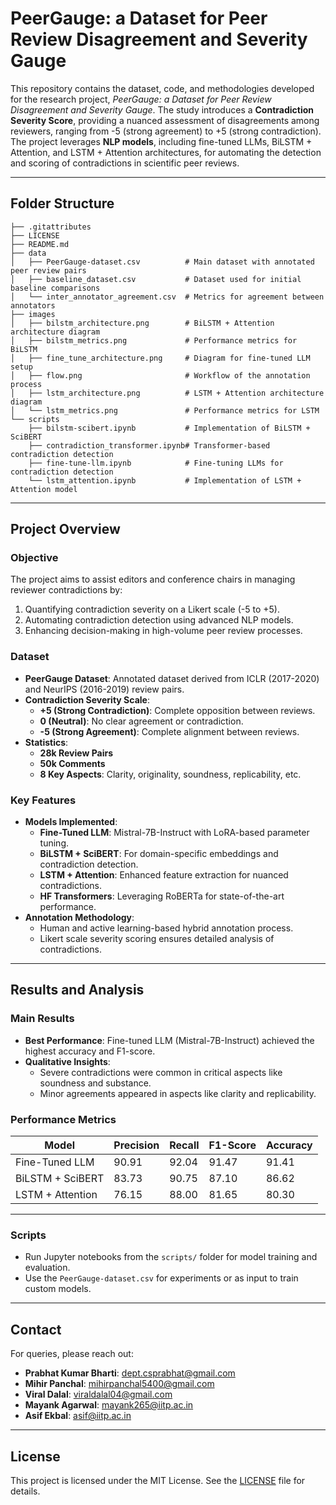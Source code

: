 # **PeerGauge: a Dataset for Peer Review Disagreement and Severity Gauge**

This repository contains the dataset, code, and methodologies developed for the research project, *PeerGauge: a Dataset for Peer Review Disagreement and Severity Gauge*. The study introduces a **Contradiction Severity Score**, providing a nuanced assessment of disagreements among reviewers, ranging from -5 (strong agreement) to +5 (strong contradiction). The project leverages **NLP models**, including fine-tuned LLMs, BiLSTM + Attention, and LSTM + Attention architectures, for automating the detection and scoring of contradictions in scientific peer reviews.

---

## **Folder Structure**

```plaintext
├── .gitattributes
├── LICENSE
├── README.md
├── data
│   ├── PeerGauge-dataset.csv          # Main dataset with annotated peer review pairs
│   ├── baseline_dataset.csv           # Dataset used for initial baseline comparisons
│   └── inter_annotator_agreement.csv  # Metrics for agreement between annotators
├── images
│   ├── bilstm_architecture.png        # BiLSTM + Attention architecture diagram
│   ├── bilstm_metrics.png             # Performance metrics for BiLSTM
│   ├── fine_tune_architecture.png     # Diagram for fine-tuned LLM setup
│   ├── flow.png                       # Workflow of the annotation process
│   ├── lstm_architecture.png          # LSTM + Attention architecture diagram
│   └── lstm_metrics.png               # Performance metrics for LSTM
└── scripts
    ├── bilstm-scibert.ipynb           # Implementation of BiLSTM + SciBERT
    ├── contradiction_transformer.ipynb# Transformer-based contradiction detection
    ├── fine-tune-llm.ipynb            # Fine-tuning LLMs for contradiction detection
    └── lstm_attention.ipynb           # Implementation of LSTM + Attention model
```

---

## **Project Overview**

### **Objective**
The project aims to assist editors and conference chairs in managing reviewer contradictions by:
1. Quantifying contradiction severity on a Likert scale (-5 to +5).
2. Automating contradiction detection using advanced NLP models.
3. Enhancing decision-making in high-volume peer review processes.

### **Dataset**
- **PeerGauge Dataset**: Annotated dataset derived from ICLR (2017-2020) and NeurIPS (2016-2019) review pairs.
- **Contradiction Severity Scale**:
  - **+5 (Strong Contradiction)**: Complete opposition between reviews.
  - **0 (Neutral)**: No clear agreement or contradiction.
  - **-5 (Strong Agreement)**: Complete alignment between reviews.
- **Statistics**:
  - **28k Review Pairs**
  - **50k Comments**
  - **8 Key Aspects**: Clarity, originality, soundness, replicability, etc.

### **Key Features**
- **Models Implemented**:
  - **Fine-Tuned LLM**: Mistral-7B-Instruct with LoRA-based parameter tuning.
  - **BiLSTM + SciBERT**: For domain-specific embeddings and contradiction detection.
  - **LSTM + Attention**: Enhanced feature extraction for nuanced contradictions.
  - **HF Transformers**: Leveraging RoBERTa for state-of-the-art performance.
- **Annotation Methodology**:
  - Human and active learning-based hybrid annotation process.
  - Likert scale severity scoring ensures detailed analysis of contradictions.

---

## **Results and Analysis**

### **Main Results**
- **Best Performance**: Fine-tuned LLM (Mistral-7B-Instruct) achieved the highest accuracy and F1-score.
- **Qualitative Insights**:
  - Severe contradictions were common in critical aspects like soundness and substance.
  - Minor agreements appeared in aspects like clarity and replicability.

### **Performance Metrics**

| Model                  | Precision | Recall | F1-Score | Accuracy |
|------------------------|-----------|--------|----------|----------|
| Fine-Tuned LLM         | 90.91     | 92.04  | 91.47    | 91.41    |
| BiLSTM + SciBERT       | 83.73     | 90.75  | 87.10    | 86.62    |
| LSTM + Attention       | 76.15     | 88.00  | 81.65    | 80.30    |

---

### **Scripts**
- Run Jupyter notebooks from the `scripts/` folder for model training and evaluation.
- Use the `PeerGauge-dataset.csv` for experiments or as input to train custom models.

---

## **Contact**

For queries, please reach out:
- **Prabhat Kumar Bharti**: [dept.csprabhat@gmail.com](mailto:dept.csprabhat@gmail.com)
- **Mihir Panchal**: [mihirpanchal5400@gmail.com](mailto:mihirpanchal5400@gmail.com)
- **Viral Dalal**: [viraldalal04@gmail.com](mailto:viraldalal04@gmail.com)
- **Mayank Agarwal**: [mayank265@iitp.ac.in](mailto:mayank265@iitp.ac.in)
- **Asif Ekbal**: [asif@iitp.ac.in](mailto:asif@iitp.ac.in)

---

## **License**
This project is licensed under the MIT License. See the [LICENSE](./LICENSE) file for details.
